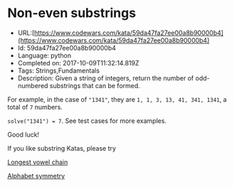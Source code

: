 # Non-even substrings

 - URL:[https://www.codewars.com/kata/59da47fa27ee00a8b90000b4](https://www.codewars.com/kata/59da47fa27ee00a8b90000b4)
 - Id: 59da47fa27ee00a8b90000b4
 - Language: python
 - Completed on: 2017-10-09T11:32:14.819Z
 - Tags: Strings,Fundamentals
 - Description:
Given a string of integers, return the number of odd-numbered substrings that can be formed. 

For example, in the case of `"1341"`, they are `1, 1, 3, 13, 41, 341, 1341`, a total of `7` numbers. 

`solve("1341") = 7`.  See test cases for more examples.

Good luck!

If you like substring Katas, please try 

[Longest vowel chain](https://www.codewars.com/kata/59c5f4e9d751df43cf000035)

[Alphabet symmetry](https://www.codewars.com/kata/59d9ff9f7905dfeed50000b0)
